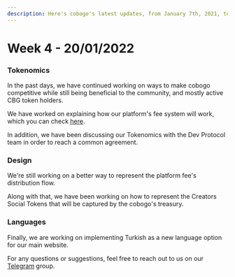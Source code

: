```yaml
---
description: Here's cobogo's latest updates, from January 7th, 2021, to January 20th, 2022.
---
```


# Week 4 - 20/01/2022

### Tokenomics

In the past days, we have continued working on ways to make cobogo competitive while still being beneficial to the community, and mostly active CBG token holders.

We have worked on explaining how our platform's fee system will work, which you can check [here](broken-reference).

In addition, we have been discussing our Tokenomics with the Dev Protocol team in order to reach a common agreement.

### Design

We're still working on a better way to represent the platform fee's distribution flow.

Along with that, we have been working on how to represent the Creators Social Tokens that will be captured by the cobogo's treasury.

### Languages

Finally, we are working on implementing Turkish as a new language option for our main website.

For any questions or suggestions, feel free to reach out to us on our [Telegram](https://t.me/cobogosocial) group.
